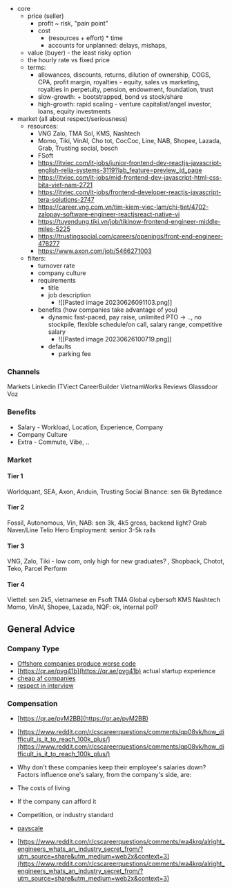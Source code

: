 - core
	- price (seller)
		- profit ~ risk, "pain point"
		- cost
			- (resources + effort) * time 
			- accounts for unplanned: delays, mishaps, 
	- value (buyer) - the least risky option
	- the hourly rate vs fixed price
	- terms: 
		- allowances, discounts, returns, dilution of ownership, COGS, CPA, profit margin, royalties - equity, sales vs marketing, royalties in perpetuity, pension, endowment, foundation, trust
		- slow-growth: + bootstrapped, bond vs stock/share
		- high-growth: rapid scaling - venture capitalist/angel investor, loans, equity investments 
- market (all about respect/seriousness)
	- resources:
		- VNG Zalo, TMA Sol, KMS, Nashtech
		- Momo, Tiki, VinAl, Cho tot, CocCoc, Line, NAB, Shopee, Lazada, Grab, Trusting social, bosch
		- FSoft
		- https://itviec.com/it-jobs/junior-frontend-dev-reactjs-javascript-english-relia-systems-3119?lab_feature=preview_jd_page
		- https://itviec.com/it-jobs/mid-frontend-dev-javascript-html-css-bita-viet-nam-2721
		- https://itviec.com/it-jobs/frontend-developer-reactjs-javascript-tera-solutions-2747
		- https://career.vng.com.vn/tim-kiem-viec-lam/chi-tiet/4702-zalopay-software-engineer-reactjsreact-native-vi
		- https://tuyendung.tiki.vn/job/tikinow-frontend-engineer-middle-miles-5225
		- https://trustingsocial.com/careers/openings/front-end-engineer-478277
		- https://www.axon.com/job/5466271003
	- filters:
		- turnover rate
		- company culture
		- requirements 
			- title
			- job description
				- ![[Pasted image 20230626091103.png]]
		- benefits (how companies take advantage of you)
			- dynamic fast-paced, pay raise, unlimited PTO -> .., no stockpile, flexible schedule/on call, salary range, competitive salary 
				- ![[Pasted image 20230626100719.png]]
			- defaults
				- parking fee

### Channels
Markets
	Linkedin
	ITViect
	CareerBuilder
	VietnamWorks
Reviews
	Glassdoor
	Voz

### Benefits
-   Salary - Workload, Location, Experience, Company
-   Company Culture
-   Extra - Commute, Vibe, ..


### Market
#### Tier 1
Worldquant, SEA, Axon, Anduin, Trusting Social
Binance: sen 6k
Bytedance
#### Tier 2
Fossil, Autonomous, Vin,
NAB: sen 3k, 4k5 gross, backend light?
Grab
Naver/Line
Telio
Hero Employment: senior 3-5k rails
#### Tier 3
VNG, Zalo, Tiki - low com, only high for new graduates?
, Shopback, Chotot, Teko, Parcel Perform
#### Tier 4
Viettel: sen 2k5, vietnamese en
Fsoft
TMA
Global cybersoft
KMS
Nashtech
Momo, VinAI, Shopee, Lazada,
NQF: ok, internal pol?


## General Advice

### Company Type

-   [Offshore companies produce worse code](https://qr.ae/pvukdL)
-   [https://qr.ae/pvg41b](https://qr.ae/pvg41b) actual startup experience
-   [cheap af companies](https://qr.ae/pveoxj)
-   [respect in interview](https://qr.ae/pveoz6)

### Compensation

-   [https://qr.ae/pvM2BB](https://qr.ae/pvM2BB)
-   [https://www.reddit.com/r/cscareerquestions/comments/qp08vk/how_difficult_is_it_to_reach_100k_plus/](https://www.reddit.com/r/cscareerquestions/comments/qp08vk/how_difficult_is_it_to_reach_100k_plus/)
-   Why don't these companies keep their employee's salaries down? Factors influence one's salary, from the company's side, are:

-   The costs of living
-   If the company can afford it
-   Competition, or industry standard

-   [payscale](https://www.payscale.com/research/CN/Job=Software_Engineer/Salary)
-   [https://www.reddit.com/r/cscareerquestions/comments/wa4krq/alright_engineers_whats_an_industry_secret_from/?utm_source=share&utm_medium=web2x&context=3](https://www.reddit.com/r/cscareerquestions/comments/wa4krq/alright_engineers_whats_an_industry_secret_from/?utm_source=share&utm_medium=web2x&context=3)
